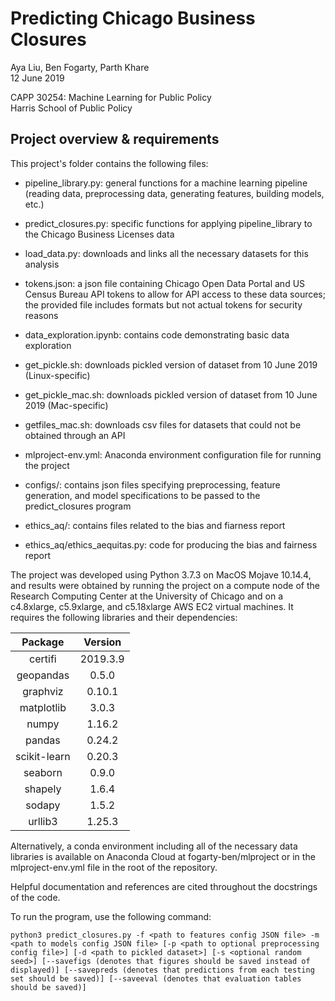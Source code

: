 # Predicting Chicago Business Closures

Aya Liu, Ben Fogarty, Parth Khare  
12 June 2019  

CAPP 30254: Machine Learning for Public Policy  
Harris School of Public Policy  

## Project overview & requirements

This project's folder contains the following files:

- pipeline_library.py: general functions for a machine learning pipeline (reading data, preprocessing data, generating features, building models, etc.)
- predict_closures.py: specific functions for applying pipeline_library to the Chicago Business Licenses data
- load_data.py: downloads and links all the necessary datasets for this analysis    


- tokens.json: a json file containing Chicago Open Data Portal and US Census Bureau API tokens
to allow for API access to these data sources; the provided file includes formats but not actual tokens for security reasons 
- data_exploration.ipynb: contains code demonstrating basic data exploration
- get_pickle.sh: downloads pickled version of dataset from 10 June 2019 (Linux-specific)
- get_pickle_mac.sh: downloads pickled version of dataset from 10 June 2019 (Mac-specific)
- getfiles_mac.sh: downloads csv files for datasets that could not be obtained through an
API
- mlproject-env.yml: Anaconda environment configuration file for running the project  


- configs/: contains json files specifying preprocessing, feature generation, and model specifications to be passed to the predict_closures program  


- ethics_aq/: contains files related to the bias and fiarness report
- ethics_aq/ethics_aequitas.py: code for producing the bias and fairness report  



The project was developed using Python 3.7.3 on MacOS Mojave 10.14.4, and results were obtained by running the project on a compute node of the Research Computing Center at the University of Chicago and on a c4.8xlarge, c5.9xlarge, and c5.18xlarge AWS EC2 virtual machines. It requires the following libraries and their dependencies:

| Package        | Version     |
| :------------: | :---------: |
| certifi |  2019.3.9  |
| geopandas |  0.5.0  |
| graphviz | 0.10.1 |
| matplotlib |  3.0.3  |
| numpy |  1.16.2  |
| pandas |  0.24.2  |
| scikit-learn |  0.20.3 |
| seaborn |  0.9.0  |
| shapely |  1.6.4  |
| sodapy |  1.5.2 |
| urllib3 |   1.25.3 |

Alternatively, a conda environment including all of the necessary data libraries is available on Anaconda Cloud at fogarty-ben/mlproject or in the mlproject-env.yml file in the root of the repository.

Helpful documentation and references are cited throughout the docstrings of the code.

To run the program, use the following command:
```
python3 predict_closures.py -f <path to features config JSON file> -m <path to models config JSON file> [-p <path to optional preprocessing config file>] [-d <path to pickled dataset>] [-s <optional random seed>] [--savefigs (denotes that figures should be saved instead of displayed)] [--savepreds (denotes that predictions from each testing set should be saved)] [--saveeval (denotes that evaluation tables should be saved)]
```
